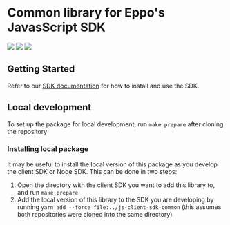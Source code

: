 # Common library for Eppo's JavasScript SDK

[![](https://img.shields.io/npm/v/@eppo/js-client-sdk-common)](https://www.npmjs.com/package/@eppo/js-client-sdk-common)
[![](https://img.shields.io/static/v1?label=GitHub+Pages&message=API+reference&color=00add8)](https://eppo-exp.github.io/js-client-sdk/js-client-sdk-common.html)
[![](https://data.jsdelivr.com/v1/package/npm/@eppo/js-client-sdk-common/badge)](https://www.jsdelivr.com/package/npm/@eppo/js-client-sdk-common)

## Getting Started

Refer to our [SDK documentation](https://docs.geteppo.com/sdks/client-sdks/javascript) for how to install and use the SDK.

## Local development

To set up the package for local development, run `make prepare` after cloning the repository

### Installing local package

It may be useful to install the local version of this package as you develop the client SDK or Node SDK.
This can be done in two steps:
1. Open the directory with the client SDK you want to add this library to, and run `make prepare`
2. Add the local version of this library to the SDK you are developing by running `yarn add --force file:../js-client-sdk-common` (this assumes both repositories were cloned into the same directory)
